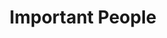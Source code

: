 ---
title: Important People
layout: collection
permalink: /npcs/
collection: npcs
entries_layout: grid
classes: wide
author_profile: false
---